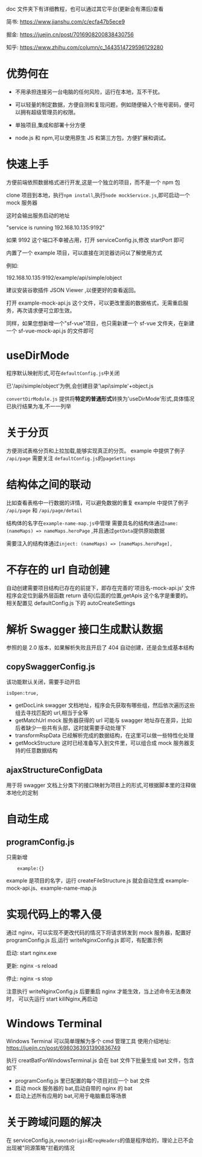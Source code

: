 doc 文件夹下有详细教程，也可以通过其它平台(更新会有滞后)查看

简书: https://www.jianshu.com/c/ecfa47b5ece9

掘金: https://juejin.cn/post/7016908200838430756

知乎: https://www.zhihu.com/column/c_1443514729596129280

# 优势何在

- 不用承担连接另一台电脑的任何风险，运行在本地，互不干扰。

- 可以轻量的制定数据，方便自测和复现问题，例如随便输入个账号密码，便可以拥有超级管理员的权限。

- 单独项目,集成和部署十分方便

- node.js 和 npm,可以使用原生 JS 和第三方包，方便扩展和调试。

# 快速上手

方便前端依照数据格式进行开发,这是一个独立的项目，而不是一个 npm 包

clone 项目到本地，执行`npm install`,执行`node mockService.js`,即可启动一个 mock 服务器

这时会输出服务启动的地址

"service is running 192.168.10.135:9192"

如果 9192 这个端口不幸被占用，打开 serviceConfig.js,修改 startPort 即可

内置了一个 example 项目，可以直接在浏览器访问以了解使用方式

例如:

192.168.10.135:9192/example/api/simple/object

建议安装谷歌插件 JSON Viewer ,以便更好的查看返回。

打开 example-mock-api.js 这个文件，可以更改里面的数据格式，无需重启服务，再次请求便可立即生效。

同样，如果您想新增一个"sf-vue"项目，也只需新建一个 sf-vue 文件夹，在新建一个 sf-vue-mock-api.js 的文件即可

# useDirMode

程序默认映射形式,可在`defaultConfig.js`中关闭

已'/api/simple/object'为例,会创建目录'\api\simple'+object.js

`convertDirModule.js` 提供将**特定的普通形式**转换为'useDirMode'形式,具体情况已执行结果为准,不一一列举

# 关于分页

方便测试表格分页和上拉加载,能够实现真正的分页。
example 中提供了例子 `/api/page`
需要关注 `defaultConfig.js`的`pageSettings`

# 结构体之间的联动

比如查看表格中一行数据的详情，可以避免数据的重复
example 中提供了例子 `/api/page` 和 `/api/page/detail`

结构体的名字在`example-name-map.js`中管理
需要具名的结构体通过`name: (nameMaps) => nameMaps.heroPage` ,并且通过`getData`提供原始数据

需要注入的结构体通过`inject: (nameMaps) => [nameMaps.heroPage],`

# 不存在的 url 自动创建

自动创建需要项目结构已存在的前提下，即存在完善的'项目名-mock-api.js' 文件
程序会定位到最外层函数 return 语句{后面的位置,getApis 这个名字是重要的。
相关配置见 defaultConfig.js 下的 autoCreateSettings

# 解析 Swagger 接口生成默认数据

参照的是 2.0 版本，如果解析失败且开启了 404 自动创建，还是会生成基本结构

## copySwaggerConfig.js

该功能默认关闭，需要手动开启

```
isOpen:true,
```

- getDocLink swagger 文档地址，程序会先获取有哪些组，然后依次遍历这些组去寻找匹配的 url,相当于全等
- getMatchUrl mock 服务器获得的 url 可能与 swagger 地址存在差异，比如后者缺少一些共有头部，这时就需要手动处理下
- transformRspData 已经解析完成的数据结构，在这里可以做一些特性化处理
- getMockStructure 这时已经准备写入到文件里，可以组合成 mock 服务器支持的任意数据结构

## ajaxStructureConfigData

用于将 swagger 文档上分类下的接口映射为项目上的形式,可根据脚本里的注释做本地化的定制

# 自动生成

## programConfig.js

只需新增

```
    example:{}
```

example 是项目的名字，运行 createFileStructure.js 就会自动生成 example-mock-api.js、example-name-map.js

# 实现代码上的零入侵

通过 nginx，可以实现不更改代码的情况下将请求转发到 mock 服务器，配置好 programConfig.js 后,运行
writeNginxConfig.js 即可，有配置示例

启动: start nginx.exe

更新: nginx -s reload

停止: nginx -s stop

注意执行 writeNginxConfig.js 后要重启 nginx 才能生效，当上述命令无法奏效时，
可以先运行 start killNginx,再启动

# Windows Terminal

Windows Terminal 可以简单理解为多个 cmd 管理工具
使用介绍地址: https://juejin.cn/post/6980363931390836749

执行 creatBatForWindowsTerminal.js 会在 bat 文件下批量生成 bat 文件，包含如下

- programConfig.js 里已配置的每个项目对应一个 bat 文件
- 启动 mock 服务器的 bat,启动自带的 nginx 的 bat
- 启动上述所有应用的 bat,可用于电脑重启等场景

# 关于跨域问题的解决

在 serviceConfig.js,`remoteOrigin`和`reqHeaders`的值是程序给的，理论上已不会出现被"同源策略"拦截的情况
